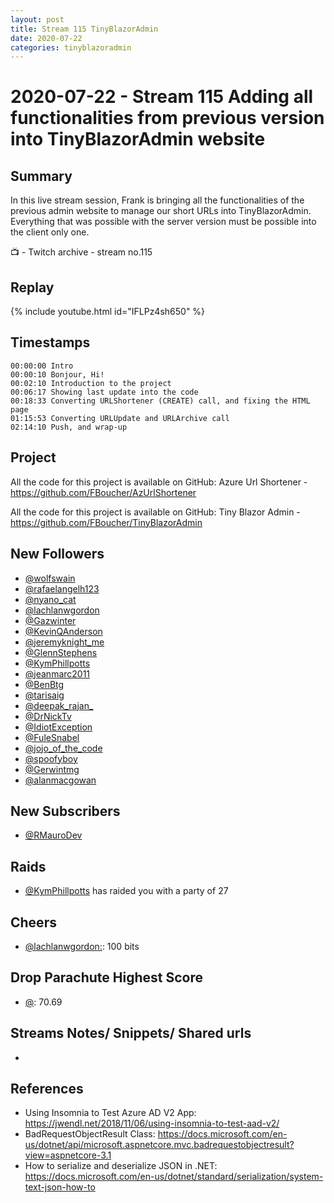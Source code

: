 ```yaml
---
layout: post
title: Stream 115 TinyBlazorAdmin
date: 2020-07-22
categories: tinyblazoradmin
---
```



# 2020-07-22 - Stream 115 Adding all functionalities from previous version into TinyBlazorAdmin website

## Summary

In this live stream session, Frank is bringing all the functionalities of the previous admin website to manage our short URLs into TinyBlazorAdmin. Everything that was possible with the server version must be possible into the client only one. 

📺 - Twitch archive - stream no.115

## Replay


{% include youtube.html id="IFLPz4sh650" %}
<br/><!--more-->


## Timestamps


    00:00:00 Intro
    00:00:10 Bonjour, Hi! 
    00:02:10 Introduction to the project
    00:06:17 Showing last update into the code
    00:18:33 Converting URLShortener (CREATE) call, and fixing the HTML page
    01:15:53 Converting URLUpdate and URLArchive call
    02:14:10 Push, and wrap-up


Project
-------

All the code for this project is available on GitHub: Azure Url Shortener - https://github.com/FBoucher/AzUrlShortener

All the code for this project is available on GitHub: Tiny Blazor Admin - https://github.com/FBoucher/TinyBlazorAdmin


New Followers
-------------

- [@wolfswain](https://www.twitch.tv/wolfswain)
- [@rafaelangelh123](https://www.twitch.tv/rafaelangelh123)
- [@nyano_cat](https://www.twitch.tv/nyano_cat)
- [@lachlanwgordon](https://www.twitch.tv/lachlanwgordon)
- [@Gazwinter](https://www.twitch.tv/Gazwinter)
- [@KevinQAnderson](https://www.twitch.tv/KevinQAnderson)
- [@jeremyknight_me](https://www.twitch.tv/jeremyknight_me)
- [@GlennStephens](https://www.twitch.tv/GlennStephens)
- [@KymPhillpotts](https://www.twitch.tv/KymPhillpotts)
- [@jeanmarc2011](https://www.twitch.tv/jeanmarc2011)
- [@BenBtg](https://www.twitch.tv/BenBtg)
- [@tarisaig](https://www.twitch.tv/tarisaig)
- [@deepak_rajan_](https://www.twitch.tv/deepak_rajan_)
- [@DrNickTv](https://www.twitch.tv/DrNickTv)
- [@IdiotException](https://www.twitch.tv/IdiotException)
- [@FuleSnabel](https://www.twitch.tv/FuleSnabel)
- [@jojo_of_the_code](https://www.twitch.tv/jojo_of_the_code)
- [@spoofyboy](https://www.twitch.tv/spoofyboy)
- [@Gerwintmg](https://www.twitch.tv/Gerwintmg)
- [@alanmacgowan](https://www.twitch.tv/alanmacgowan)


New Subscribers
---------------

- [@RMauroDev](https://www.twitch.tv/RMauroDev)


Raids
------

- [@KymPhillpotts](https://www.twitch.tv/KymPhillpotts) has raided you with a party of 27



Cheers
------

- [@lachlanwgordon:](https://www.twitch.tv/lachlanwgordon:): 100 bits


Drop Parachute Highest Score
----------------------------

- [@](https://www.twitch.tv/):  70.69



Streams Notes/ Snippets/ Shared urls
-----------------------------------

- 


References
----------

- Using Insomnia to Test Azure AD V2 App:  https://jwendl.net/2018/11/06/using-insomnia-to-test-aad-v2/
- BadRequestObjectResult Class: https://docs.microsoft.com/en-us/dotnet/api/microsoft.aspnetcore.mvc.badrequestobjectresult?view=aspnetcore-3.1
- How to serialize and deserialize JSON in .NET: https://docs.microsoft.com/en-us/dotnet/standard/serialization/system-text-json-how-to
